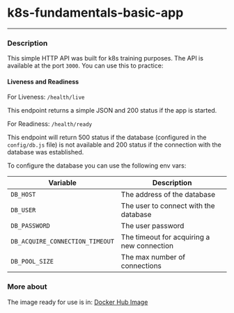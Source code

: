 # k8s-fundamentals-basic-app
___

### Description

This simple HTTP API was built for k8s training purposes. The API is available at the port `3000`.
You can use this to practice:

#### Liveness and Readiness

For Liveness: `/health/live`

This endpoint returns a simple JSON and 200 status if the app is started.

For Readiness: `/health/ready`

This endpoint will return 500 status if the database (configured in the `config/db.js` file) is not available 
and 200 status if the connection with the database was established.

To configure the database you can use the following env vars:

| Variable                        | Description                                |
|---------------------------------|--------------------------------------------|
| `DB_HOST`                       | The address of the database                |
| `DB_USER`                       | The user to connect with the database      |
| `DB_PASSWORD`                   | The user password                          |
| `DB_ACQUIRE_CONNECTION_TIMEOUT` | The timeout for acquiring a new connection |
 | `DB_POOL_SIZE`                  | The max number of connections              |

### More about

The image ready for use is in: [Docker Hub Image](https://hub.docker.com/r/diegobc/fundamentals.basic-app)